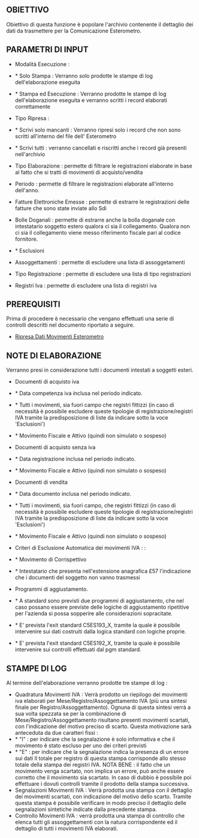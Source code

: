 ## OBIETTIVO
Obiettivo di questa funzione è popolare l'archivio contenente il dettaglio dei dati da
trasmettere per la Comunicazione Esterometro.

## PARAMETRI DI INPUT
-  Modalità Esecuzione : 
- \* Solo Stampa  :  Verranno solo prodotte le stampe di log dell'elaborazione eseguita
- \* Stampa ed Esecuzione  :  Verranno prodotte le stampe di log dell'elaborazione eseguita e verranno scritti i record elaborati correttamente
-  Tipo Ripresa  : 
- \* Scrivi solo mancanti :  Verranno ripresi solo i record che non sono scritti all'interno del file dell' Esterometro
- \* Scrivi tutti :  verranno cancellati e riscritti anche i record già presenti nell'archivio
-  Tipo Elaborazione  :  permette di filtrare le registrazioni elaborate in base al fatto che si tratti di movimenti di acquisto/vendita
-  Periodo  :  permette di filtrare le registrazioni elaborate all'interno dell'anno.
-  Fatture Elettroniche Emesse :  permette di estrarre le registrazioni delle fatture che sono state inviate allo Sdi
-  Bolle Doganali :  permette di estrarre anche la bolla doganale con intestatario soggetto estero
qualora ci sia il collegamento. Qualora non ci sia il collegamento viene messo riferimento fiscale pari al codice fornitore.

- \* Esclusioni
-  Assoggettamenti :  permette di escludere una lista di assoggetamenti
-  Tipo Registrazione :  permette di escludere una lista di tipo registrazioni
-  Registri Iva :  permette di escludere una lista di registri iva

## PREREQUISITI
Prima di procedere è necessario che vengano effettuati una serie di controlli descritti nel documento riportato a seguire.

- [Ripresa Dati Movimenti Esterometro](Sorgenti/DOC/OJ/PGM/C5ES190P)

## NOTE DI ELABORAZIONE
Verranno presi in considerazione tutti i documenti intestati a soggetti esteri.

-  Documenti di acquisto iva
- \* Data competenza iva inclusa nel periodo indicato.
- \* Tutti i movimenti, sia fuori campo che registri fittizzi (in caso di necessità è possibile escludere queste tipologie di registrazione/registri IVA tramite la predisposizione di liste da indicare sotto la voce 'Esclusioni')
- \* Movimento Fiscale e Attivo (quindi non simulato o sospeso)

-  Documenti di acquisto senza iva
- \* Data registrazione inclusa nel periodo indicato.
- \* Movimento Fiscale e Attivo (quindi non simulato o sospeso)

-  Documenti di vendita
- \* Data documento inclusa nel periodo indicato.
- \* Tutti i movimenti, sia fuori campo, che registri fittizzi (in caso di necessità è possibile escludere queste tipologie di registrazione/registri IVA tramite la predisposizione di liste da indicare sotto la voce 'Esclusioni')
- \* Movimento Fiscale e Attivo (quindi non simulato o sospeso)

-  Criteri di Esclusione Automatica dei movimenti IVA :  : 
- \* Movimento di Corrispettivo
- \* Intestatario che presenta nell'estensione anagrafica £57 l'indicazione che i documenti del soggetto non vanno trasmessi

-  Programmi di aggiustamento.
- \* A standard sono previsti due programmi di aggiustamento, che nel caso possano essere previste delle logiche di aggiustamento ripetitive per l'azienda si possa sopperire alle considerazioni sopracitate.
- \* E' prevista l'exit standard C5ES193_X, tramite la quale è possibile intervenire sui dati costruiti dalla logica standard con logiche proprie.
- \* E' prevista l'exit standard C5ES192_X, tramite la quale è possibile intervenire sui controlli effettuati dal pgm standard.

## STAMPE DI LOG
Al termine dell'elaborazione verranno prodotte tre stampe di log : 
-  Quadratura Movimenti IVA :  Verrà prodotto un riepilogo dei movimenti iva elaborati per Mese/Registro/Assoggettamento IVA (più una sintesi finale per Registro/Assoggettamento).
Ognuna di questa sintesi verrà a sua volta spezzata se per la combinazione di Mese/Registro/Assoggettamento risultano presenti movimenti scartati, con l'indicazione del motivo preciso di scarto. Questa motivazione sarà anteceduta da due caratteri fissi : 
- \* "I" :  per indicare che la segnalazione è solo informativa e che il movimento è stato escluso per uno dei criteri previsti
- \* "E" :  per indicare che la segnalazione indica la presenza di un errore sui dati
Il totale per registro di questa stampa corrisponde allo stesso totale della stampa dei registri IVA. NOTA BENE :  il fatto che un movimento venga scartato, non implica un errore, può anche essere corretto che il movimento sia scartato. In caso di dubbio è possibile poi effettuare i dovuti controlli tramite il prodotto della stampa successiva.
-  Segnalazioni Movimenti IVA :  Verrà prodotta una stampa con il dettaglio dei movimenti scartati, con indicazione del motivo dello scarto. Tramite questa stampa è possibile verificare in modo preciso il dettaglio delle segnalazioni sintetiche indicate dalla precedente stampa.
-  Controllo Movimenti IVA :  verrà prodotta una stampa di controllo che elenca tutti gli assoggettamenti con la natura corrispondente ed il dettaglio di tutti i movimenti IVA elaborati.
